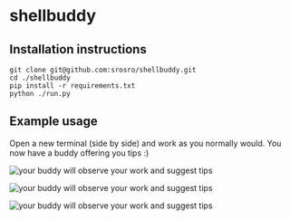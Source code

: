 # shellbuddy

## Installation instructions
```
git clone git@github.com:srosro/shellbuddy.git
cd ./shellbuddy
pip install -r requirements.txt
python ./run.py
```

## Example usage
Open a new terminal (side by side) and work as you normally would.  You now have a buddy offering you tips :)

![your buddy will observe your work and suggest tips](https://github.com/srosro/shellbuddy/blob/main/examples/buddy%20tips.png?raw=true)

![your buddy will observe your work and suggest tips](https://github.com/srosro/shellbuddy/blob/main/examples/highlights%20draw%20attention.png?raw=true)

![your buddy will observe your work and suggest tips](https://github.com/srosro/shellbuddy/blob/main/examples/can%20ask%20questions%20about%20context.png?raw=true)
